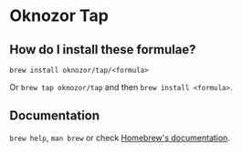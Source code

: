 # Oknozor Tap

## How do I install these formulae?
`brew install oknozor/tap/<formula>`

Or `brew tap oknozor/tap` and then `brew install <formula>`.

## Documentation
`brew help`, `man brew` or check [Homebrew's documentation](https://docs.brew.sh).
